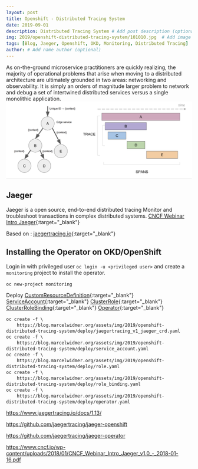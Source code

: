 ```yaml
---
layout: post
title: Openshift - Distributed Tracing System
date: 2019-09-01
description: Distributed Tracing System # Add post description (optional)
img: 2019/openshift-distributed-tracing-system/101010.jpg  # Add image post (optional)
tags: [Blog, Jaeger, Openshift, OKD, Monitoring, Distributed Tracing]
author: # Add name author (optional)
---
```

As on-the-ground microservice practitioners are quickly realizing, the majority of operational problems that arise when moving to a
distributed architecture are ultimately grounded in two areas: networking and observability. 
It is simply an orders of magnitude larger problem to network and debug a set of intertwined distributed services versus a single monolithic application.
![Distributed Tracing In A Nutshell](/assets/img/2019/openshift-distributed-tracing-system/Distributed-Tracing-In-A-Nutshell.png)

## Jaeger 
Jaeger is a open source, end-to-end distributed tracing Monitor and troubleshoot transactions in complex distributed systems.
[CNCF Webinar Intro Jaeger](https://www.cncf.io/wp-content/uploads/2018/01/CNCF_Webinar_Intro_Jaeger_v1.0_-_2018-01-16.pdf){:target="_blank"}

Based on : [jaegertracing.io](https://www.jaegertracing.io/docs/1.13/operator/#installing-the-operator-on-okd-openshift){:target="_blank"}

## Installing the Operator on OKD/OpenShift
Login in with privileged user `oc login -u <privileged user>` and create a `monitoring` project to install the operator.
``` 
oc new-project monitoring
```

Deploy [CustomResourceDefinition](/assets/img/2019/openshift-distributed-tracing-system/deploy/jaegertracing_v1_jaeger_crd.yaml){:target="_blank"}
[ServiceAccount](/assets/img/2019/openshift-distributed-tracing-system/deploy/service_account.yaml){:target="_blank"} [ClusterRole](/assets/img/2019/openshift-distributed-tracing-system/deploy/role.yaml){:target="_blank"} 
[ClusterRoleBinding](/assets/img/2019/openshift-distributed-tracing-system/deploy/role_binding.yaml){:target="_blank"} [Operator](/assets/img/2019/openshift-distributed-tracing-system/deploy/operator.yaml){:target="_blank"}

``` 
oc create -f \
    https://blog.marcelwidmer.org/assets/img/2019/openshift-distributed-tracing-system/deploy/jaegertracing_v1_jaeger_crd.yaml
oc create -f \
    https://blog.marcelwidmer.org/assets/img/2019/openshift-distributed-tracing-system/deploy/service_account.yaml    
oc create -f \
    https://blog.marcelwidmer.org/assets/img/2019/openshift-distributed-tracing-system/deploy/role.yaml    
oc create -f \
    https://blog.marcelwidmer.org/assets/img/2019/openshift-distributed-tracing-system/deploy/role_binding.yaml    
oc create -f \
    https://blog.marcelwidmer.org/assets/img/2019/openshift-distributed-tracing-system/deploy/operator.yaml    

```



https://www.jaegertracing.io/docs/1.13/

https://github.com/jaegertracing/jaeger-openshift 

https://github.com/jaegertracing/jaeger-operator

https://www.cncf.io/wp-content/uploads/2018/01/CNCF_Webinar_Intro_Jaeger_v1.0_-_2018-01-16.pdf





[jekyll-docs]: https://jekyllrb.com/docs/home
[jekyll-gh]:   https://github.com/jekyll/jekyll
[jekyll-talk]: https://talk.jekyllrb.com/
